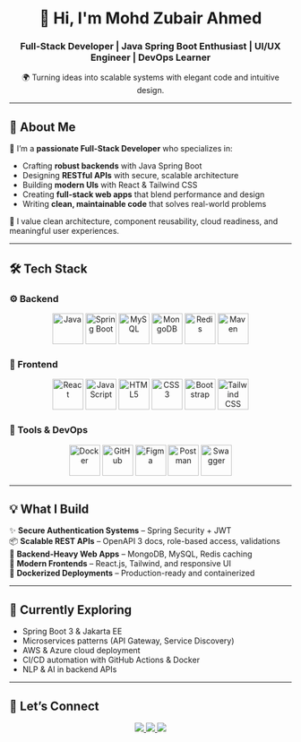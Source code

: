 <div align="center">

# 👋 Hi, I'm Mohd Zubair Ahmed  
### Full-Stack Developer | Java Spring Boot Enthusiast | UI/UX Engineer | DevOps Learner

🌍 Turning ideas into scalable systems with elegant code and intuitive design.

</div>

---

## 🚀 About Me

🎯 I’m a **passionate Full-Stack Developer** who specializes in:

- Crafting **robust backends** with Java Spring Boot  
- Designing **RESTful APIs** with secure, scalable architecture  
- Building **modern UIs** with React & Tailwind CSS  
- Creating **full-stack web apps** that blend performance and design  
- Writing **clean, maintainable code** that solves real-world problems  

🔎 I value clean architecture, component reusability, cloud readiness, and meaningful user experiences.

---

## 🛠️ Tech Stack

### ⚙️ Backend
<div align="center">
  <img src="https://cdn.jsdelivr.net/gh/devicons/devicon/icons/java/java-original-wordmark.svg" height="55" alt="Java" />
  <img src="https://cdn.jsdelivr.net/gh/devicons/devicon/icons/spring/spring-original.svg" height="55" alt="Spring Boot" />
  <img src="https://cdn.jsdelivr.net/gh/devicons/devicon/icons/mysql/mysql-original-wordmark.svg" height="55" alt="MySQL" />
  <img src="https://cdn.jsdelivr.net/gh/devicons/devicon/icons/mongodb/mongodb-original-wordmark.svg" height="55" alt="MongoDB" />
  <img src="https://cdn.jsdelivr.net/gh/devicons/devicon/icons/redis/redis-original-wordmark.svg" height="55" alt="Redis" />
  <img src="https://cdn.jsdelivr.net/gh/devicons/devicon/icons/apache/apache-original-wordmark.svg" height="55" alt="Maven" />
</div>

### 🎨 Frontend
<div align="center">
  <img src="https://cdn.jsdelivr.net/gh/devicons/devicon/icons/react/react-original-wordmark.svg" height="55" alt="React" />
  <img src="https://cdn.jsdelivr.net/gh/devicons/devicon/icons/javascript/javascript-original.svg" height="55" alt="JavaScript" />
  <img src="https://cdn.jsdelivr.net/gh/devicons/devicon/icons/html5/html5-original-wordmark.svg" height="55" alt="HTML5" />
  <img src="https://cdn.jsdelivr.net/gh/devicons/devicon/icons/css3/css3-original-wordmark.svg" height="55" alt="CSS3" />
  <img src="https://cdn.jsdelivr.net/gh/devicons/devicon/icons/bootstrap/bootstrap-original-wordmark.svg" height="55" alt="Bootstrap" />
  <img src="https://www.vectorlogo.zone/logos/tailwindcss/tailwindcss-icon.svg" height="55" alt="Tailwind CSS" />
</div>

### 🔧 Tools & DevOps
<div align="center">
  <img src="https://cdn.jsdelivr.net/gh/devicons/devicon/icons/docker/docker-original-wordmark.svg" height="55" alt="Docker" />
  <img src="https://cdn.jsdelivr.net/gh/devicons/devicon/icons/github/github-original-wordmark.svg" height="55" alt="GitHub" />
  <img src="https://www.vectorlogo.zone/logos/figma/figma-icon.svg" height="55" alt="Figma" />
  <img src="https://www.vectorlogo.zone/logos/getpostman/getpostman-icon.svg" height="55" alt="Postman" />
  <img src="https://static-00.iconduck.com/assets.00/swagger-icon-512x512-sisvvf6k.png" height="55" alt="Swagger" />
</div>


---

## 💡 What I Build

✨ **Secure Authentication Systems** – Spring Security + JWT  
📦 **Scalable REST APIs** – OpenAPI 3 docs, role-based access, validations  
🧠 **Backend-Heavy Web Apps** – MongoDB, MySQL, Redis caching  
🎨 **Modern Frontends** – React.js, Tailwind, and responsive UI  
🐳 **Dockerized Deployments** – Production-ready and containerized  

---

## 🌱 Currently Exploring

- Spring Boot 3 & Jakarta EE  
- Microservices patterns (API Gateway, Service Discovery)  
- AWS & Azure cloud deployment  
- CI/CD automation with GitHub Actions & Docker  
- NLP & AI in backend APIs

---

## 🤝 Let’s Connect

<div align="center">
  <a href="https://www.linkedin.com/in/mohd-zubair-ahmed-a7a884255/" target="_blank">
    <img src="https://img.shields.io/badge/LinkedIn-%230077B5.svg?style=for-the-badge&logo=linkedin&logoColor=white" />
  </a>
  <a href="https://www.instagram.com/_zubair.__/" target="_blank">
    <img src="https://img.shields.io/badge/Instagram-%23E4405F.svg?style=for-the-badge&logo=instagram&logoColor=white" />
  </a>
  <a href="mailto:jubaira646@gmail.com" target="_blank">
    <img src="https://img.shields.io/badge/Gmail-%231DA1F2.svg?style=for-the-badge&logo=gmail&logoColor=white" />
  </a>
</div>

